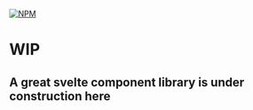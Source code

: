 [![NPM][npm]][npm-url]

# WIP

## A great svelte component library is under construction here

[npm]: https://img.shields.io/npm/v/kilo-ui.svg?color=57CC99&style=for-the-badge
[npm-url]: https://npmjs.com/package/kilo-ui
